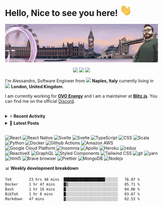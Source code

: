 # Hello, Nice to see you here! <img src="https://raw.githubusercontent.com/ABSphreak/ABSphreak/master/gifs/Hi.gif" width="40px" />

<a href="https://www.buonerba.dev"><img src="./0.jfif" alt="LinkedIn Image"></a>

<p align="center"><a href="https://twitter.com/Dieman_"><img src="https://img.shields.io/badge/twitter-%231DA1F2.svg?&style=for-the-badge&logo=twitter&logoColor=white" height=25></a> <a href="https://www.linkedin.com/in/buonerba/"><img src="https://img.shields.io/badge/linkedin-%230077B5.svg?&style=for-the-badge&logo=linkedin&logoColor=white" height=25></a>
<a href="https://dev.to/dieman"><img src="https://img.shields.io/badge/dev.to-0A0A0A?style=for-the-badge&logo=dev.to&logoColor=white" height=25></a>
</p>
<p>I'm Alessandro, Software Engineer from <img src="https://image.flaticon.com/icons/svg/197/197626.svg" width="13"/> <b>Naples, Italy</b> currently living in <img src="https://image.flaticon.com/icons/svg/197/197374.svg" width="13" /> <b>London, United Kingdom</b>.</p>
<p>I am currently working for <a href="https://www.ovoenergy.com/"><b>OVO Energy</b></a> and I am a maintainer at <a href="https://blitzjs.com/"><b>Blitz.js</b></a>. You can find me on the official <a href="https://discord.blitzjs.com/">Discord</a>.</p>
<br>
<details>
  <summary>⚡ <b>Recent Activity</b></summary>
  
<!--START_SECTION:activity-->
1. 🗣 Commented on [#234](https://github.com/pankod/superplate/issues/234) in [pankod/superplate](https://github.com/pankod/superplate)
2. ❗️ Opened issue [#7](https://github.com/blitz-js/it.blitzjs.com/issues/7) in [blitz-js/it.blitzjs.com](https://github.com/blitz-js/it.blitzjs.com)
3. 🎉 Merged PR [#6](https://github.com/blitz-js/it.blitzjs.com/pull/6) in [blitz-js/it.blitzjs.com](https://github.com/blitz-js/it.blitzjs.com)
<!--END_SECTION:activity-->

</details>

<details>
  <summary>📕 <b>Latest Posts</b></summary>

<!-- BLOG-POST-LIST:START -->
- [How I set up my Mac](https://dev.to/dieman/how-i-set-up-my-mac-9m4)
<!-- BLOG-POST-LIST:END -->

</details>
<br>
<p>
  <img alt="React" src="https://img.shields.io/badge/-React-45b8d8?style=flat-square&logo=react&logoColor=white" />
  <img alt="React Native" src="https://img.shields.io/badge/React_Native-20232A?style=flat-square&logo=react&logoColor=61DAFB" />
  <img alt="Svelte" src="https://img.shields.io/badge/Vue.js-35495E?style=flat-square&logo=vue.js&logoColor=4FC08D" />
  <img alt="Svelte" src="https://img.shields.io/badge/Svelte-4A4A55?style=flat-square&logo=svelte&logoColor=FF3E00" />
  <img alt="TypeScript" src="https://img.shields.io/badge/-TypeScript-007ACC?style=flat-square&logo=typescript&logoColor=white" />
  <img alt="CSS" src="https://img.shields.io/badge/CSS-239120?&style=flat-square&logo=css3&logoColor=white" />
  <img alt="Scala" src="https://img.shields.io/badge/Scala-DC322F?style=flat-square&logo=scala&logoColor=white" />
  <img alt="Python" src="https://img.shields.io/badge/Python-3776AB?style=flat-square&logo=python&logoColor=white" />
  <img alt="Docker" src="https://img.shields.io/badge/-Docker-46a2f1?style=flat-square&logo=docker&logoColor=white" />
  <img alt="Github Actions" src="https://img.shields.io/badge/-Github_Actions-2088FF?style=flat-square&logo=github-actions&logoColor=white" />
  <img alt="Amazon AWS" src="https://img.shields.io/badge/Amazon_AWS-232F3E?style=flat-square&logo=amazon-aws&logoColor=white" />
  <img alt="Google Cloud Platform" src="https://img.shields.io/badge/-Google_Cloud_Platform-1a73e8?style=flat-square&logo=google-cloud&logoColor=white" />
  <img alt="Insomnia" src="https://img.shields.io/badge/-Insomnia-5849BE?style=flat-square&logo=insomnia&logoColor=white" />
  <img alt="Apollo" src="https://img.shields.io/badge/-Apollo%20GraphQL-311C87?style=flat-square&logo=apollo-graphql&logoColor=white" />
  <img alt="Heroku" src="https://img.shields.io/badge/-Heroku-430098?style=flat-square&logo=heroku&logoColor=white" />
  <img alt="redux" src="https://img.shields.io/badge/-Redux-764ABC?style=flat-square&logo=redux&logoColor=white" />
  <img alt="ReactiveX" src="https://img.shields.io/badge/-RxJs-B7178C?style=flat-square&logo=reactivex&logoColor=white" />
  <img alt="GraphQL" src="https://img.shields.io/badge/-GraphQL-E10098?style=flat-square&logo=graphql&logoColor=white" />
  <img alt="Styled Components" src="https://img.shields.io/badge/-Styled_Components-db7092?style=flat-square&logo=styled-components&logoColor=white" />
  <img alt="Tailwind CSS" src="https://img.shields.io/badge/Tailwind_CSS-38B2AC?style=flat-square&logo=tailwind-css&logoColor=white" />
  <img alt="git" src="https://img.shields.io/badge/-Git-F05032?style=flat-square&logo=git&logoColor=white" />
  <img alt="yarn" src="https://img.shields.io/badge/-NPM-CB3837?style=flat-square&logo=npm&logoColor=white" />
  <img alt="html5" src="https://img.shields.io/badge/-HTML5-E34F26?style=flat-square&logo=html5&logoColor=white" />
  <img alt="Brave browser" src="https://img.shields.io/badge/-Brave_Browser-FB542B?style=flat-square&logo=brave&logoColor=white" />
  <img alt="Prettier" src="https://img.shields.io/badge/-Prettier-F7B93E?style=flat-square&logo=prettier&logoColor=white" />
  <img alt="MongoDB" src="https://img.shields.io/badge/-MongoDB-13aa52?style=flat-square&logo=mongodb&logoColor=white" />
  <img alt="Nodejs" src="https://img.shields.io/badge/-Nodejs-43853d?style=flat-square&logo=Node.js&logoColor=white" />
</p>

📊 **Weekly development breakdown**

<!--START_SECTION:waka-->
```text
TeX        23 hrs 48 mins  ███████████████████░░░░░░   76.07 % 
Docker     1 hr 47 mins    █▒░░░░░░░░░░░░░░░░░░░░░░░   05.71 % 
Bash       1 hr 16 mins    █░░░░░░░░░░░░░░░░░░░░░░░░   04.06 % 
BibTeX     1 hr 8 mins     █░░░░░░░░░░░░░░░░░░░░░░░░   03.67 % 
Markdown   47 mins         ▓░░░░░░░░░░░░░░░░░░░░░░░░   02.53 % 
```
<!--END_SECTION:waka-->
